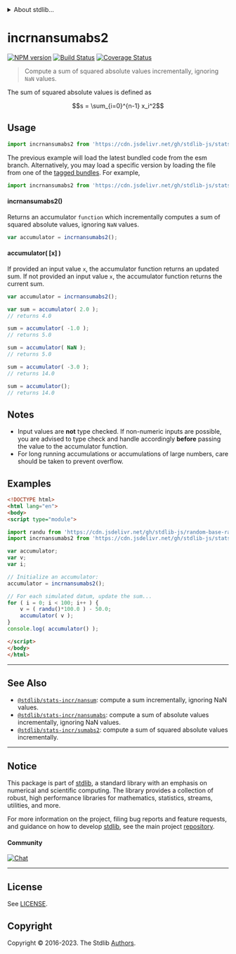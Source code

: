 <!--

@license Apache-2.0

Copyright (c) 2020 The Stdlib Authors.

Licensed under the Apache License, Version 2.0 (the "License");
you may not use this file except in compliance with the License.
You may obtain a copy of the License at

   http://www.apache.org/licenses/LICENSE-2.0

Unless required by applicable law or agreed to in writing, software
distributed under the License is distributed on an "AS IS" BASIS,
WITHOUT WARRANTIES OR CONDITIONS OF ANY KIND, either express or implied.
See the License for the specific language governing permissions and
limitations under the License.

-->


<details>
  <summary>
    About stdlib...
  </summary>
  <p>We believe in a future in which the web is a preferred environment for numerical computation. To help realize this future, we've built stdlib. stdlib is a standard library, with an emphasis on numerical and scientific computation, written in JavaScript (and C) for execution in browsers and in Node.js.</p>
  <p>The library is fully decomposable, being architected in such a way that you can swap out and mix and match APIs and functionality to cater to your exact preferences and use cases.</p>
  <p>When you use stdlib, you can be absolutely certain that you are using the most thorough, rigorous, well-written, studied, documented, tested, measured, and high-quality code out there.</p>
  <p>To join us in bringing numerical computing to the web, get started by checking us out on <a href="https://github.com/stdlib-js/stdlib">GitHub</a>, and please consider <a href="https://opencollective.com/stdlib">financially supporting stdlib</a>. We greatly appreciate your continued support!</p>
</details>

# incrnansumabs2

[![NPM version][npm-image]][npm-url] [![Build Status][test-image]][test-url] [![Coverage Status][coverage-image]][coverage-url] <!-- [![dependencies][dependencies-image]][dependencies-url] -->

> Compute a sum of squared absolute values incrementally, ignoring `NaN` values.

<section class="intro">

The sum of squared absolute values is defined as

<!-- <equation class="equation" label="eq:sum_squared_absolute_values" align="center" raw="s = \sum_{i=0}^{n-1} x_i^2" alt="Equation for the sum of squared absolute values."> -->

```math
s = \sum_{i=0}^{n-1} x_i^2
```

<!-- <div class="equation" align="center" data-raw-text="s = \sum_{i=0}^{n-1} x_i^2" data-equation="eq:sum_squared_absolute_values">
    <img src="https://cdn.jsdelivr.net/gh/stdlib-js/stdlib@7e004d6b9831fc769f3f50479c69e8d7c2afdbe2/lib/node_modules/@stdlib/stats/incr/nansumabs2/docs/img/equation_sum_squared_absolute_values.svg" alt="Equation for the sum of squared absolute values.">
    <br>
</div> -->

<!-- </equation> -->

</section>

<!-- /.intro -->



<section class="usage">

## Usage

```javascript
import incrnansumabs2 from 'https://cdn.jsdelivr.net/gh/stdlib-js/stats-incr-nansumabs2@esm/index.mjs';
```
The previous example will load the latest bundled code from the esm branch. Alternatively, you may load a specific version by loading the file from one of the [tagged bundles](https://github.com/stdlib-js/stats-incr-nansumabs2/tags). For example,

```javascript
import incrnansumabs2 from 'https://cdn.jsdelivr.net/gh/stdlib-js/stats-incr-nansumabs2@v0.1.0-esm/index.mjs';
```

#### incrnansumabs2()

Returns an accumulator `function` which incrementally computes a sum of squared absolute values, ignoring `NaN` values.

```javascript
var accumulator = incrnansumabs2();
```

#### accumulator( \[x] )

If provided an input value `x`, the accumulator function returns an updated sum. If not provided an input value `x`, the accumulator function returns the current sum.

```javascript
var accumulator = incrnansumabs2();

var sum = accumulator( 2.0 );
// returns 4.0

sum = accumulator( -1.0 );
// returns 5.0

sum = accumulator( NaN );
// returns 5.0

sum = accumulator( -3.0 );
// returns 14.0

sum = accumulator();
// returns 14.0
```

</section>

<!-- /.usage -->

<section class="notes">

## Notes

-   Input values are **not** type checked. If non-numeric inputs are possible, you are advised to type check and handle accordingly **before** passing the value to the accumulator function.
-   For long running accumulations or accumulations of large numbers, care should be taken to prevent overflow.

</section>

<!-- /.notes -->

<section class="examples">

## Examples

<!-- eslint no-undef: "error" -->

```html
<!DOCTYPE html>
<html lang="en">
<body>
<script type="module">

import randu from 'https://cdn.jsdelivr.net/gh/stdlib-js/random-base-randu@esm/index.mjs';
import incrnansumabs2 from 'https://cdn.jsdelivr.net/gh/stdlib-js/stats-incr-nansumabs2@esm/index.mjs';

var accumulator;
var v;
var i;

// Initialize an accumulator:
accumulator = incrnansumabs2();

// For each simulated datum, update the sum...
for ( i = 0; i < 100; i++ ) {
    v = ( randu()*100.0 ) - 50.0;
    accumulator( v );
}
console.log( accumulator() );

</script>
</body>
</html>
```

</section>

<!-- /.examples -->

<!-- Section for related `stdlib` packages. Do not manually edit this section, as it is automatically populated. -->

<section class="related">

* * *

## See Also

-   <span class="package-name">[`@stdlib/stats-incr/nansum`][@stdlib/stats/incr/nansum]</span><span class="delimiter">: </span><span class="description">compute a sum incrementally, ignoring NaN values.</span>
-   <span class="package-name">[`@stdlib/stats-incr/nansumabs`][@stdlib/stats/incr/nansumabs]</span><span class="delimiter">: </span><span class="description">compute a sum of absolute values incrementally, ignoring NaN values.</span>
-   <span class="package-name">[`@stdlib/stats-incr/sumabs2`][@stdlib/stats/incr/sumabs2]</span><span class="delimiter">: </span><span class="description">compute a sum of squared absolute values incrementally.</span>

</section>

<!-- /.related -->

<!-- Section for all links. Make sure to keep an empty line after the `section` element and another before the `/section` close. -->


<section class="main-repo" >

* * *

## Notice

This package is part of [stdlib][stdlib], a standard library with an emphasis on numerical and scientific computing. The library provides a collection of robust, high performance libraries for mathematics, statistics, streams, utilities, and more.

For more information on the project, filing bug reports and feature requests, and guidance on how to develop [stdlib][stdlib], see the main project [repository][stdlib].

#### Community

[![Chat][chat-image]][chat-url]

---

## License

See [LICENSE][stdlib-license].


## Copyright

Copyright &copy; 2016-2023. The Stdlib [Authors][stdlib-authors].

</section>

<!-- /.stdlib -->

<!-- Section for all links. Make sure to keep an empty line after the `section` element and another before the `/section` close. -->

<section class="links">

[npm-image]: http://img.shields.io/npm/v/@stdlib/stats-incr-nansumabs2.svg
[npm-url]: https://npmjs.org/package/@stdlib/stats-incr-nansumabs2

[test-image]: https://github.com/stdlib-js/stats-incr-nansumabs2/actions/workflows/test.yml/badge.svg?branch=v0.1.0
[test-url]: https://github.com/stdlib-js/stats-incr-nansumabs2/actions/workflows/test.yml?query=branch:v0.1.0

[coverage-image]: https://img.shields.io/codecov/c/github/stdlib-js/stats-incr-nansumabs2/main.svg
[coverage-url]: https://codecov.io/github/stdlib-js/stats-incr-nansumabs2?branch=main

<!--

[dependencies-image]: https://img.shields.io/david/stdlib-js/stats-incr-nansumabs2.svg
[dependencies-url]: https://david-dm.org/stdlib-js/stats-incr-nansumabs2/main

-->

[chat-image]: https://img.shields.io/gitter/room/stdlib-js/stdlib.svg
[chat-url]: https://app.gitter.im/#/room/#stdlib-js_stdlib:gitter.im

[stdlib]: https://github.com/stdlib-js/stdlib

[stdlib-authors]: https://github.com/stdlib-js/stdlib/graphs/contributors

[umd]: https://github.com/umdjs/umd
[es-module]: https://developer.mozilla.org/en-US/docs/Web/JavaScript/Guide/Modules

[deno-url]: https://github.com/stdlib-js/stats-incr-nansumabs2/tree/deno
[umd-url]: https://github.com/stdlib-js/stats-incr-nansumabs2/tree/umd
[esm-url]: https://github.com/stdlib-js/stats-incr-nansumabs2/tree/esm
[branches-url]: https://github.com/stdlib-js/stats-incr-nansumabs2/blob/main/branches.md

[stdlib-license]: https://raw.githubusercontent.com/stdlib-js/stats-incr-nansumabs2/main/LICENSE

<!-- <related-links> -->

[@stdlib/stats/incr/nansum]: https://github.com/stdlib-js/stats-incr-nansum/tree/esm

[@stdlib/stats/incr/nansumabs]: https://github.com/stdlib-js/stats-incr-nansumabs/tree/esm

[@stdlib/stats/incr/sumabs2]: https://github.com/stdlib-js/stats-incr-sumabs2/tree/esm

<!-- </related-links> -->

</section>

<!-- /.links -->
